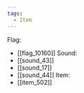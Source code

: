 ```yaml
---
tags:
  - Item
---
```

Flag:
- [[flag_10160]]
Sound:
- [[sound_43]]
- [[sound_17]]
- [[sound_44]]
Item:
- [[item_502]]
